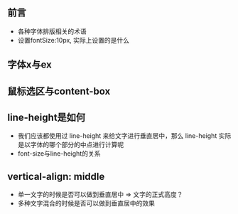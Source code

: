 ## 前言

- 各种字体排版相关的术语
- 设置fontSize:10px, 实际上设置的是什么


## 字体x与ex


## 鼠标选区与content-box


## line-height是如何

- 我们应该都使用过 line-height 来给文字进行垂直居中，那么 line-height 实际是以字体的哪个部分的中点进行计算呢
- font-size与line-height的关系

## vertical-align: middle

- 单一文字的时候是否可以做到垂直居中
  => 文字的正式高度？
- 多种文字混合的时候是否可以做到垂直居中的效果